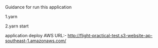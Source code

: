 Guidance for run this application

1.yarn

2.yarn start

application deploy AWS URL:- http://flight-practical-test.s3-website-ap-southeast-1.amazonaws.com/
